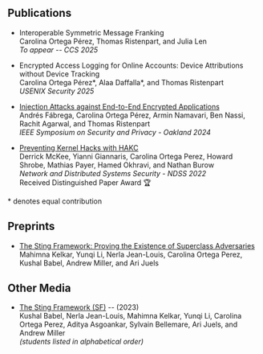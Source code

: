 ## Publications
- Interoperable Symmetric Message Franking\
Carolina Ortega Pérez, Thomas Ristenpart, and Julia Len\
_To appear -- CCS 2025_

- Encrypted Access Logging for Online Accounts: Device Attributions without Device Tracking\
Carolina Ortega Pérez\*, Alaa Daffalla\*, and Thomas Ristenpart\
_USENIX Security 2025_

- [Injection Attacks against End-to-End Encrypted Applications](https://www.computer.org/csdl/proceedings-article/sp/2024/313000a082/1RjEaQAIfkc)\
Andrés Fábrega, Carolina Ortega Pérez, Armin Namavari, Ben Nassi, Rachit Agarwal, and Thomas Ristenpart\
_IEEE Symposium on Security and Privacy - Oakland 2024_

- [Preventing Kernel Hacks with HAKC](https://www.ndss-symposium.org/wp-content/uploads/2022-26-paper.pdf)\
Derrick McKee, Yianni Giannaris, Carolina Ortega Perez, Howard Shrobe, Mathias Payer, Hamed Okhravi, and Nathan Burow\
_Network and Distributed Systems Security - NDSS 2022_\
Received Distinguished Paper Award 🏆

\* denotes equal contribution

## Preprints
- [The Sting Framework: Proving the Existence of Superclass Adversaries](https://eprint.iacr.org/2024/1676)\
Mahimna Kelkar, Yunqi Li, Nerla Jean-Louis, Carolina Ortega Perez, Kushal Babel, Andrew Miller, and Ari Juels

## Other Media
- [The Sting Framework (SF)](https://initc3org.medium.com/the-sting-framework-sf-ef00702c88c7) -- (2023)\
Kushal Babel, Nerla Jean-Louis, Mahimna Kelkar, Yunqi Li, Carolina Ortega Perez, Aditya Asgoankar, Sylvain Bellemare, Ari Juels, and Andrew Miller\
_(students listed in alphabetical order)_
